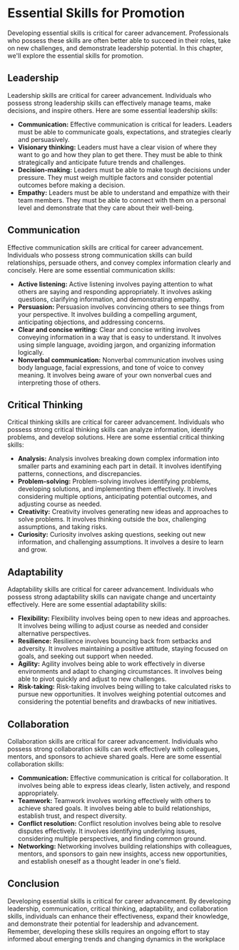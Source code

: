 Essential Skills for Promotion
====================================================================================

Developing essential skills is critical for career advancement. Professionals who possess these skills are often better able to succeed in their roles, take on new challenges, and demonstrate leadership potential. In this chapter, we'll explore the essential skills for promotion.

Leadership
----------

Leadership skills are critical for career advancement. Individuals who possess strong leadership skills can effectively manage teams, make decisions, and inspire others. Here are some essential leadership skills:

* **Communication:** Effective communication is critical for leaders. Leaders must be able to communicate goals, expectations, and strategies clearly and persuasively.
* **Visionary thinking:** Leaders must have a clear vision of where they want to go and how they plan to get there. They must be able to think strategically and anticipate future trends and challenges.
* **Decision-making:** Leaders must be able to make tough decisions under pressure. They must weigh multiple factors and consider potential outcomes before making a decision.
* **Empathy:** Leaders must be able to understand and empathize with their team members. They must be able to connect with them on a personal level and demonstrate that they care about their well-being.

Communication
-------------

Effective communication skills are critical for career advancement. Individuals who possess strong communication skills can build relationships, persuade others, and convey complex information clearly and concisely. Here are some essential communication skills:

* **Active listening:** Active listening involves paying attention to what others are saying and responding appropriately. It involves asking questions, clarifying information, and demonstrating empathy.
* **Persuasion:** Persuasion involves convincing others to see things from your perspective. It involves building a compelling argument, anticipating objections, and addressing concerns.
* **Clear and concise writing:** Clear and concise writing involves conveying information in a way that is easy to understand. It involves using simple language, avoiding jargon, and organizing information logically.
* **Nonverbal communication:** Nonverbal communication involves using body language, facial expressions, and tone of voice to convey meaning. It involves being aware of your own nonverbal cues and interpreting those of others.

Critical Thinking
-----------------

Critical thinking skills are critical for career advancement. Individuals who possess strong critical thinking skills can analyze information, identify problems, and develop solutions. Here are some essential critical thinking skills:

* **Analysis:** Analysis involves breaking down complex information into smaller parts and examining each part in detail. It involves identifying patterns, connections, and discrepancies.
* **Problem-solving:** Problem-solving involves identifying problems, developing solutions, and implementing them effectively. It involves considering multiple options, anticipating potential outcomes, and adjusting course as needed.
* **Creativity:** Creativity involves generating new ideas and approaches to solve problems. It involves thinking outside the box, challenging assumptions, and taking risks.
* **Curiosity:** Curiosity involves asking questions, seeking out new information, and challenging assumptions. It involves a desire to learn and grow.

Adaptability
------------

Adaptability skills are critical for career advancement. Individuals who possess strong adaptability skills can navigate change and uncertainty effectively. Here are some essential adaptability skills:

* **Flexibility:** Flexibility involves being open to new ideas and approaches. It involves being willing to adjust course as needed and consider alternative perspectives.
* **Resilience:** Resilience involves bouncing back from setbacks and adversity. It involves maintaining a positive attitude, staying focused on goals, and seeking out support when needed.
* **Agility:** Agility involves being able to work effectively in diverse environments and adapt to changing circumstances. It involves being able to pivot quickly and adjust to new challenges.
* **Risk-taking:** Risk-taking involves being willing to take calculated risks to pursue new opportunities. It involves weighing potential outcomes and considering the potential benefits and drawbacks of new initiatives.

Collaboration
-------------

Collaboration skills are critical for career advancement. Individuals who possess strong collaboration skills can work effectively with colleagues, mentors, and sponsors to achieve shared goals. Here are some essential collaboration skills:

* **Communication:** Effective communication is critical for collaboration. It involves being able to express ideas clearly, listen actively, and respond appropriately.
* **Teamwork:** Teamwork involves working effectively with others to achieve shared goals. It involves being able to build relationships, establish trust, and respect diversity.
* **Conflict resolution:** Conflict resolution involves being able to resolve disputes effectively. It involves identifying underlying issues, considering multiple perspectives, and finding common ground.
* **Networking:** Networking involves building relationships with colleagues, mentors, and sponsors to gain new insights, access new opportunities, and establish oneself as a thought leader in one's field.

Conclusion
----------

Developing essential skills is critical for career advancement. By developing leadership, communication, critical thinking, adaptability, and collaboration skills, individuals can enhance their effectiveness, expand their knowledge, and demonstrate their potential for leadership and advancement. Remember, developing these skills requires an ongoing effort to stay informed about emerging trends and changing dynamics in the workplace
